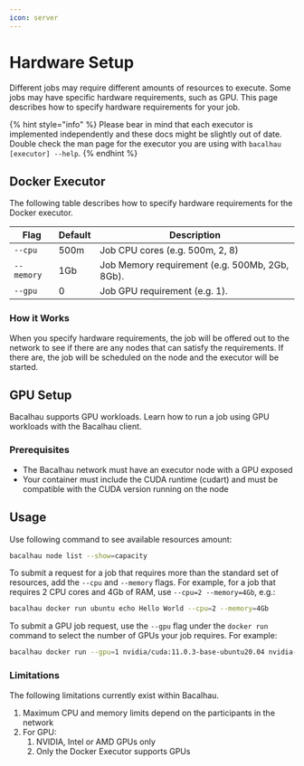 ```yaml
---
icon: server
---
```


# Hardware Setup

Different jobs may require different amounts of resources to execute. Some jobs may have specific hardware requirements, such as GPU. This page describes how to specify hardware requirements for your job.

{% hint style="info" %}
Please bear in mind that each executor is implemented independently and these docs might be slightly out of date. Double check the man page for the executor you are using with `bacalhau [executor] --help`.
{% endhint %}

## Docker Executor

The following table describes how to specify hardware requirements for the Docker executor.

| Flag       | Default | Description                                    |
| ---------- | ------- | ---------------------------------------------- |
| `--cpu`    | 500m    | Job CPU cores (e.g. 500m, 2, 8)                |
| `--memory` | 1Gb     | Job Memory requirement (e.g. 500Mb, 2Gb, 8Gb). |
| `--gpu`    | 0       | Job GPU requirement (e.g. 1).                  |

### How it Works

When you specify hardware requirements, the job will be offered out to the network to see if there are any nodes that can satisfy the requirements. If there are, the job will be scheduled on the node and the executor will be started.

## GPU Setup

Bacalhau supports GPU workloads. Learn how to run a job using GPU workloads with the Bacalhau client.

### Prerequisites

* The Bacalhau network must have an executor node with a GPU exposed
* Your container must include the CUDA runtime (cudart) and must be compatible with the CUDA version running on the node

## Usage

Use following command to see available resources amount:

```bash
bacalhau node list --show=capacity
```

To submit a request for a job that requires more than the standard set of resources, add the `--cpu` and `--memory` flags. For example, for a job that requires 2 CPU cores and 4Gb of RAM, use `--cpu=2 --memory=4Gb`, e.g.:

```bash
bacalhau docker run ubuntu echo Hello World --cpu=2 --memory=4Gb
```

To submit a GPU job request, use the `--gpu` flag under the `docker run` command to select the number of GPUs your job requires. For example:

```bash
bacalhau docker run --gpu=1 nvidia/cuda:11.0.3-base-ubuntu20.04 nvidia-smi
```

### Limitations

The following limitations currently exist within Bacalhau.

1. Maximum CPU and memory limits depend on the participants in the network
2. For GPU:
   1. NVIDIA, Intel or AMD GPUs only
   2. Only the Docker Executor supports GPUs
